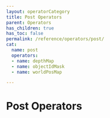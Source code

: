 ```yaml
---
layout: operatorCategory
title: Post Operators
parent: Operators
has_children: true
has_toc: false
permalink: /reference/operators/post/
cat:
  name: post
  operators:
  - name: depthMap
  - name: objectIdMask
  - name: worldPosMap

---
```


# Post Operators
